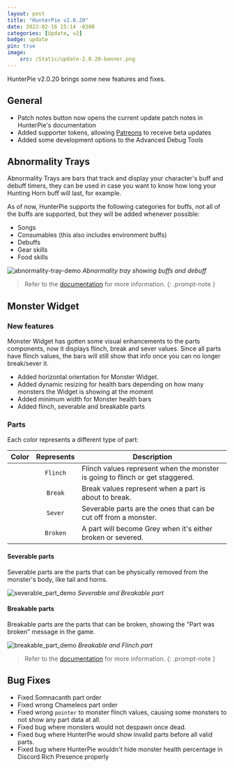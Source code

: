 ```yaml
---
layout: post
title: "HunterPie v2.0.20"
date: 2022-02-16 15:14 -0300
categories: [Update, v2]
badge: update
pin: true
image:
    src: /Static/update-2.0.20-banner.png
---
```

HunterPie v2.0.20 brings some new features and fixes.

## General

+ Patch notes button now opens the current update patch notes in HunterPie's documentation
+ Added supporter tokens, allowing [Patreons](https://www.patreon.com/HunterPie) to receive beta updates
+ Added some development options to the Advanced Debug Tools

## Abnormality Trays
Abnormality Trays are bars that track and display your character's buff and debuff timers, they can be used in case you want to know how long your Hunting Horn buff will last, for example.

As of now, HunterPie supports the following categories for buffs, not all of the buffs are supported, but they will be added whenever possible:

- Songs
- Consumables (this also includes environment buffs)
- Debuffs
- Gear skills
- Food skills

![abnormality-tray-demo](/Static/abnormality-tray-demo.jpg) *Abnormality tray showing buffs and debuff*

> Refer to the [documentation](/posts/abnormality-tray-widget) for more information.
{: .prompt-note }

## Monster Widget

### New features

Monster Widget has gotten some visual enhancements to the parts components, now it displays flinch, break and sever values. Since all parts have flinch values, the bars will still show that info once you can no longer break/sever it.

+ Added horizontal orientation for Monster Widget.
+ Added dynamic resizing for health bars depending on how many monsters the Widget is showing at the moment
+ Added minimum width for Monster health bars
+ Added flinch, severable and breakable parts

### Parts
Each color represents a different type of part:

Color | Represents | Description
:----:|:----------:|--------------------
<ion-icon name="prism" style="fill:#22aae1;"/> | `Flinch` | Flinch values represent when the monster is going to flinch or get staggered.
<ion-icon name="prism" style="fill:#fdc45b;"/> | `Break`  | Break values represent when a part is about to break.
<ion-icon name="prism" style="fill:#e53737;"/> | `Sever` | Severable parts are the ones that can be cut off from a monster.
<ion-icon name="prism" style="fill:#7f7f7f;"/> | `Broken` | A part will become Grey when it's either broken or severed. 

#### Severable parts

Severable parts are the parts that can be physically removed from the monster's body, like tail and horns.

![severable_part_demo](/Static/severable_part_demo.jpg) *Severable and Breakable part*

#### Breakable parts

Breakable parts are the parts that can be broken, showing the "Part was broken" message in the game.

![breakable_part_demo](/Static/breakable_part_demo.jpg) *Breakable and Flinch part*

> Refer to the [documentation](/posts/monster-widget) for more information.
{: .prompt-note }


## Bug Fixes

- Fixed Somnacanth part order
- Fixed wrong Chameleos part order
- Fixed wrong `pointer` to monster flinch values, causing some monsters to not show any part data at all.
- Fixed bug where monsters would not despawn once dead.
- Fixed bug where HunterPie would show invalid parts before all valid parts.
- Fixed bug where HunterPie wouldn't hide monster health percentage in Discord Rich Presence properly